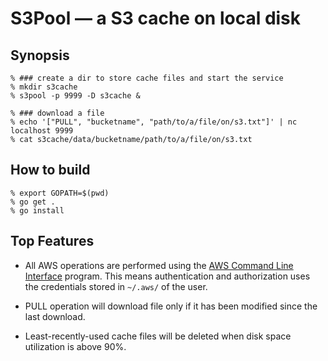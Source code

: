 # S3Pool &mdash; a S3 cache on local disk

## Synopsis

    % ### create a dir to store cache files and start the service
    % mkdir s3cache
    % s3pool -p 9999 -D s3cache &

    % ### download a file 
    % echo '["PULL", "bucketname", "path/to/a/file/on/s3.txt"]' | nc localhost 9999
    % cat s3cache/data/bucketname/path/to/a/file/on/s3.txt
    
## How to build

    % export GOPATH=$(pwd)
    % go get .
    % go install

## Top Features

+ All AWS operations are performed using the [AWS Command Line
Interface](https://aws.amazon.com/cli/) program. This means
authentication and authorization uses the credentials stored in
`~/.aws/` of the user.

+ PULL operation will download file only if it has been modified since
the last download. 

+ Least-recently-used cache files will be deleted when disk space
utilization is above 90%.

